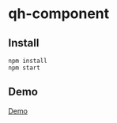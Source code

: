 # qh-component
## Install
```
npm install
npm start
```

## Demo
[Demo](https://qh-component.netlify.com/)
